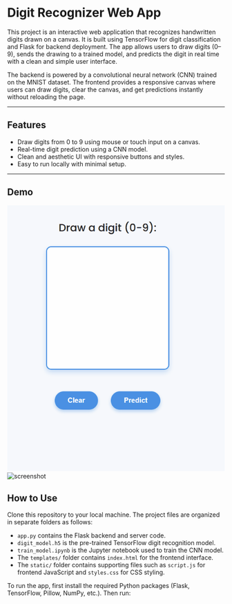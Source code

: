 # Digit Recognizer Web App

This project is an interactive web application that recognizes handwritten digits drawn on a canvas. It is built using TensorFlow for digit classification and Flask for backend deployment. The app allows users to draw digits (0–9), sends the drawing to a trained model, and predicts the digit in real time with a clean and simple user interface.

The backend is powered by a convolutional neural network (CNN) trained on the MNIST dataset. The frontend provides a responsive canvas where users can draw digits, clear the canvas, and get predictions instantly without reloading the page.

---

## Features

- Draw digits from 0 to 9 using mouse or touch input on a canvas.  
- Real-time digit prediction using a CNN model.  
- Clean and aesthetic UI with responsive buttons and styles.  
- Easy to run locally with minimal setup.  

---

## Demo

![screenshot](demo.gif)
![screenshot](https://github.com/enesdemir0/digit-recognizer/demo.gif)



## How to Use

Clone this repository to your local machine. The project files are organized in separate folders as follows:

- `app.py` contains the Flask backend and server code.  
- `digit_model.h5` is the pre-trained TensorFlow digit recognition model.  
- `train_model.ipynb` is the Jupyter notebook used to train the CNN model.  
- The `templates/` folder contains `index.html` for the frontend interface.  
- The `static/` folder contains supporting files such as `script.js` for frontend JavaScript and `styles.css` for CSS styling.

To run the app, first install the required Python packages (Flask, TensorFlow, Pillow, NumPy, etc.). Then run:

